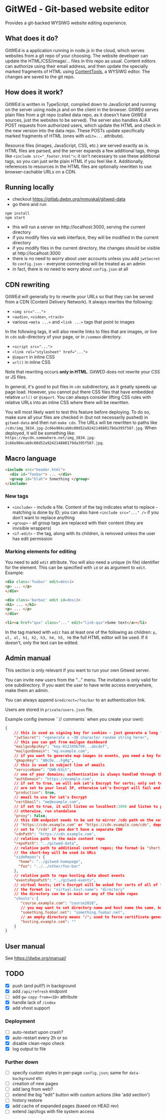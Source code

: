 # GitWEd - Git-based website editor

Provides a git-backed WYSIWG website editing experience.

## What does it do?

GitWEd is a application running in node.js in the cloud, which serves websites
from a git repo of your choosing. The website developer can update the HTML/CSS/image/... files
in this repo as usual. Content editors can authorize using their email
address, and then update the specially marked fragments of HTML
using [ContentTools](http://getcontenttools.com/), a WYSIWG editor.
The changes are saved to the git repo.

## How does it work?

GitWEd is written in TypeScript, compiled down to JavaScript and running on the
server using node.js and on the client in the browser. GitWEd serves plain
files from a git repo (called data repo, as it doesn't have GitWEd sources,
just the websites to be served).  The server also handles AJAX POST requests
from authorized users, which update the HTML and check in the new version into
the data repo. These POSTs update specifically marked fragments of HTML
(ones with `edit=...` attribute).

Resource files (images, JavaScript, CSS, etc.) are served exactly as is.  HTML files
are parsed, and the server expands a few additional tags, things like
`<include src="_footer.html">`; it isn't necessary to use these additional tags,
so you can just write plain HTML if you feel like it.
Additionally, references to resources in the HTML files are optionally
rewritten to use browser-cachable URLs on a CDN.

## Running locally

* checkout https://gitlab.dwbn.org/mmoskal/gitwed-data
* go there and run
```
npm install
npm start
```
* this will run a server on http://localhost:3000, serving the current directory
* if you modify files via web interface, they will be modified in the current directory
* if you modify files in the current directory, the changes should be visible at http://localhost:3000
* there is no need to worry about user accounts unless you add `jwtSecret` to `config.json` - everyone connecting will be treated as an admin
* in fact, there is no need to worry about `config.json` at all

## CDN rewriting

GitWEd will generally try to rewrite your URLs so that they can be served from a CDN
(Content Delivery Network). It always rewrites the following:

* `<img src="...">`
* `<audio>`, `<video>`, `<track>`
* various `<meta ...>` and `<link ...>` tags that point to images

In the following tags, it will also rewrite links to files that are images,
or live in `cdn` sub-directory of your page, or in `/common` directory.

* `<script src="...">`
* `<link rel="stylesheet" href="...">`
* `@import` in inline CSS
* `url()` in inline CSS

Note that rewriting occurs **only in HTML**. GitWED does not rewrite your CSS or JS
files.

In general, it's good to put files in `cdn` subdirectory, as it greatly speeds up
page load. However, you cannot put there CSS files that have embedded relative `url()`
or `@import`. You can always consider lifting CSS rules with relative URLs into
an inline CSS where there will be rewritten.

You will most likely want to test this feature before deploying. To do so, make sure
all your files are checked in (but not necessarily pushed) in `gitwed-data` and
then run `make cdn`. The URLs will be rewritten to paths like
`/cdn/img_3834.jpg-2c66e904cab0c00d52a924214880179da395f587.jpg`.
When deployed, it will be something like:
`https://mycdn.somewhere.net/img_3834.jpg-2c66e904cab0c00d52a924214880179da395f587.jpg`.


## Macro language

```html
<include src="header.html">
  <div id="foobar"> ... </div>
  <group id="blah"> Something </group>
</include>
```

### New tags

* `<include>` - include a file. Content of the tag indicates what to replace - matching is done by ID;
  you can also have `<include src="..." />` if you don't want to replace anything
* `<group>` - all group tags are replaced with their content (they are invisible wrappers)
* `<if-edit>` - the tag, along with its children, is removed unless the user has edit permission

### Marking elements for editing

You need to add `edit` attribute. You will also need a unique (in file) identifier
for the element. This can be specified with `id` or as argument to `edit`. Example:

```html
<div class='foobar' edit=desc1>
<p> ... </p>
</div>

<div class='barbaz' edit id=desc2>
<h1> ... </h1>
<p> ... </p>
</div>

<li><a href="qux" class="..." edit="link-qux">Some text</a></li>
```

In the tag marked with `edit` has at least one of the following as children:
`p, ul, ol, h1, h2, h3, h4, h5, h6` the full HTML editor will be used.
If it doesn't, only the text can be edited.

## Admin manual

This section is only relevant if you want to run your own Gitwed server.

You can invite new users from the "..." menu. The invitation is only valid for one subdirectory.
If you want the user to have write access everywhere, make them an admin.

You can always append `&redirect=/foo/bar` to an authentication link.

Users are stored in `private/users.json` file.

Example config (remove ``// comments` when you create your own):

```json
{
    // this is used as signing key for cookies - just generate a long "password" here
    "jwtSecret": "<generate a ~30 character random string here>",
    // this you can get from mailgun dashboard
    "mailgunApiKey": "key-0123456789...abcdef",
    "mailgunDomain": "mg.example.com",
    // if you want to generate map images in events, you need a key for Google Maps
    "gmapsKey": "ABcDe...FgHg",
    // this is used in subject line of emails
    "serviceName": "DWB-Edit",
    // one of your domains; authentication is always handled through that one
    "authDomain": "https://example.com",
    // if set to true, we will ask Let's Encrypt for certs; only set to true if your all the domains
    // are set to your local IP, otherwise Let's Encrypt will fail and they might throttle you
    "production": true,
    // email to use for Let's Encrypt
    "certEmail": "me@example.com",
    // if set to true, it will listen on localhost:3000 and listen to proxy requests from nginx or apache
    // otherwise, run standalone
    "proxy": false,
    // this CDN endpoint needs to be set to mirror /cdn path on the server; this will usually be either
    // "https://cdn.example.com" or "https://cdn.example.com/cdn", depending how you set it up
    // set to "/cdn" if you don't have a separate CDN
    "cdnPath": "https://cdn.example.com",
    // relative path to the main content repo
    "repoPath": "../gitwed-data",
    // relative path to additional content repos; the format is "short-key": "path"
    // the short-key will be used in URLs
    "sideRepos": {
      "home": "../gitwed-homepage",
      "foo": "../../other/foo-bar"
    },
    // relative path to repo hosting data about events
    "eventsRepoPath": "../gitwed-events",
    // virtual hosts; Let's Encrypt will be asked for certs of all of these and the authDomain
    // the format is: "virtual.host.name": "directory"
    // the directory can be in main or any of the side repos
    "vhosts": {
       "course.example.com": "course2018",
       // you may want to set directory name and host name the same, but it's not required
       "something.foobar.net": "something.foobar.net",
       // an empty directory means "/"; used to force certificate generation for that host 
       "hosting.example.com": ""
    }
}
```

## User manual

See https://dwbe.org/manual/

## TODO
* [x] push (and pull?) in background
* [x] add `/api/refresh` endpoint
* [ ] add `gw-copy-from=<ID>` attribute
* [x] handle lack of `/index`
* [x] add vhost support

### Deployment
* [ ] auto-restart upon crash?
* [x] auto-restart every 2h or so
* [x] disable clean-repo check
* [x] log output to file

### Further down
* [ ] specify custom styles in per-page `config.json`; same for `data-background` etc
* [ ] creation of new pages
* [ ] add lang from web?
* [ ] extend the big "edit" button with custom actions (like 'add section')
* [ ] history restore
* [x] add cache of expanded pages (based on HEAD rev)
* [ ] extend /api/logs with file system access
